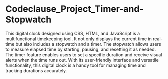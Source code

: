 # Codeclause_Project_Timer-and-Stopwatch
This digital clock designed using CSS, HTML, and JavaScript is a multifunctional timekeeping tool. 
It not only displays the current time in real-time but also includes a stopwatch and a timer. 
The stopwatch allows users to measure elapsed time by starting, pausing, and resetting it as needed. 
The timer feature enables users to set a specific duration and receive visual alerts when the time runs out. 
With its user-friendly interface and versatile functionality, this digital clock is a handy tool for managing time and tracking durations accurately.
